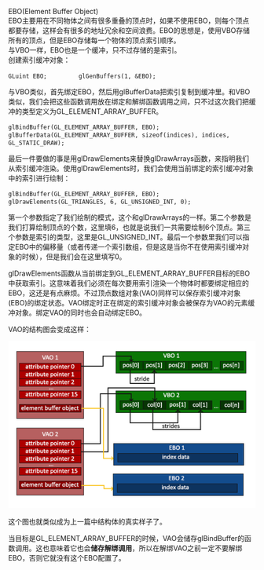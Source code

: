EBO\(Element Buffer Object\)  
EBO主要用在不同物体之间有很多重叠的顶点时，如果不使用EBO，则每个顶点都要存储，这样会有很多的地址冗余和空间浪费。EBO的思想是，使用VBO存储所有的顶点，但是EBO存储每一个物体的顶点索引顺序。  
与VBO一样，EBO也是一个缓冲，只不过存储的是索引。  
创建索引缓冲对象：

`GLuint EBO;        
glGenBuffers(1, &EBO);`

与VBO类似，首先绑定EBO，然后用glBufferData把索引复制到缓冲里。和VBO类似，我们会把这些函数调用放在绑定和解绑函数调用之间，只不过这次我们把缓冲的类型定义为GL\_ELEMENT\_ARRAY\_BUFFER。

```
glBindBuffer(GL_ELEMENT_ARRAY_BUFFER, EBO);
glBufferData(GL_ELEMENT_ARRAY_BUFFER, sizeof(indices), indices, GL_STATIC_DRAW);
```

最后一件要做的事是用glDrawElements来替换glDrawArrays函数，来指明我们从索引缓冲渲染。使用glDrawElements时，我们会使用当前绑定的索引缓冲对象中的索引进行绘制：

```
glBindBuffer(GL_ELEMENT_ARRAY_BUFFER, EBO);
glDrawElements(GL_TRIANGLES, 6, GL_UNSIGNED_INT, 0);
```

第一个参数指定了我们绘制的模式，这个和glDrawArrays的一样。第二个参数是我们打算绘制顶点的个数，这里填6，也就是说我们一共需要绘制6个顶点。第三个参数是索引的类型，这里是GL\_UNSIGNED\_INT。最后一个参数里我们可以指定EBO中的偏移量（或者传递一个索引数组，但是这是当你不在使用索引缓冲对象的时候），但是我们会在这里填写0。

glDrawElements函数从当前绑定到GL\_ELEMENT\_ARRAY\_BUFFER目标的EBO中获取索引。这意味着我们必须在每次要用索引渲染一个物体时都要绑定相应的EBO，这还是有点麻烦。不过顶点数组对象\(VAO\)同样可以保存索引缓冲对象\(EBO\)的绑定状态。VAO绑定时正在绑定的索引缓冲对象会被保存为VAO的元素缓冲对象。绑定VAO的同时也会自动绑定EBO。

VAO的结构图会变成这样：

![](/OPENGL/images/vertex_array_objects_ebo.png)

这个图也就类似成为上一篇中结构体的真实样子了。

当目标是GL\_ELEMENT\_ARRAY\_BUFFER的时候，VAO会储存glBindBuffer的函数调用。这也意味着它也会**储存解绑调用**，所以在解绑VAO之前一定不要解绑EBO，否则它就没有这个EBO配置了。

